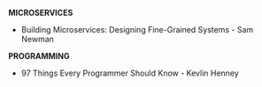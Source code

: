 **MICROSERVICES**

- Building Microservices: Designing Fine-Grained Systems - Sam Newman

**PROGRAMMING**

- 97 Things Every Programmer Should Know - Kevlin Henney
